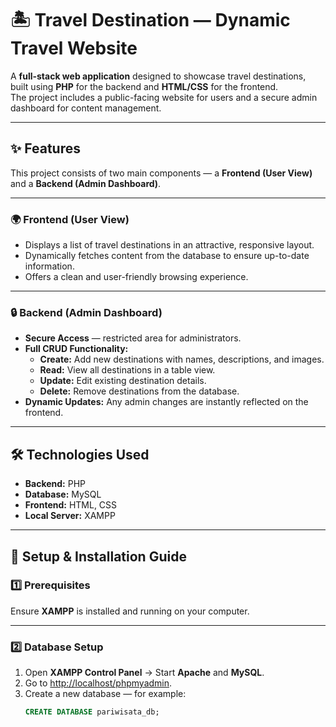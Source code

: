 # 🏝️ Travel Destination — Dynamic Travel Website
A **full-stack web application** designed to showcase travel destinations, built using **PHP** for the backend and **HTML/CSS** for the frontend.  
The project includes a public-facing website for users and a secure admin dashboard for content management.

---

## ✨ Features
This project consists of two main components — a **Frontend (User View)** and a **Backend (Admin Dashboard)**.

---

### 🌍 Frontend (User View)
- Displays a list of travel destinations in an attractive, responsive layout.  
- Dynamically fetches content from the database to ensure up-to-date information.  
- Offers a clean and user-friendly browsing experience.  

---

### 🔒 Backend (Admin Dashboard)
- **Secure Access** — restricted area for administrators.  
- **Full CRUD Functionality:**
  - **Create:** Add new destinations with names, descriptions, and images.  
  - **Read:** View all destinations in a table view.  
  - **Update:** Edit existing destination details.  
  - **Delete:** Remove destinations from the database.  
- **Dynamic Updates:** Any admin changes are instantly reflected on the frontend.  

---

## 🛠️ Technologies Used
- **Backend:** PHP  
- **Database:** MySQL  
- **Frontend:** HTML, CSS  
- **Local Server:** XAMPP  

---

## 🚀 Setup & Installation Guide

### 1️⃣ Prerequisites
Ensure **XAMPP** is installed and running on your computer.

---

### 2️⃣ Database Setup
1. Open **XAMPP Control Panel** → Start **Apache** and **MySQL**.  
2. Go to [http://localhost/phpmyadmin](http://localhost/phpmyadmin).  
3. Create a new database — for example:  
   ```sql
   CREATE DATABASE pariwisata_db;
